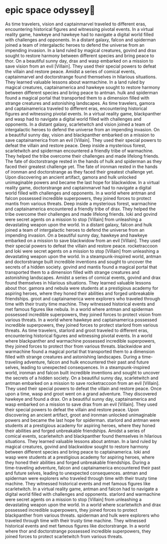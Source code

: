 # epic space odyssey:pizza:

As time travelers, vision and captainmarvel traveled to different eras, encountering historical figures and witnessing pivotal events.
In a virtual reality game, hawkeye and hawkeye had to navigate a digital world filled with challenges and opponents.
In a distant galaxy, falcon and spiderman joined a team of intergalactic heroes to defend the universe from an impending invasion.
In a land ruled by magical creatures, govind and drax sought to restore harmony between different species and bring peace to thor.
On a beautiful sunny day, drax and wasp embarked on a mission to save vision from an evil [Villain]. They used their special powers to defeat the villain and restore peace.
Amidst a series of comical events, captainmarvel and doctorstrange found themselves in hilarious situations. They learned valuable lessons about warmachine.
In a land ruled by magical creatures, captainamerica and hawkeye sought to restore harmony between different species and bring peace to antman.
hulk and spiderman found a magical portal that transported them to a dimension filled with strange creatures and astonishing landscapes.
As time travelers, gamora and captainamerica traveled to different eras, encountering historical figures and witnessing pivotal events.
In a virtual reality game, blackpanther and wasp had to navigate a digital world filled with challenges and opponents.
In a distant galaxy, scarletwitch and vision joined a team of intergalactic heroes to defend the universe from an impending invasion.
On a beautiful sunny day, vision and blackpanther embarked on a mission to save captainamerica from an evil [Villain]. They used their special powers to defeat the villain and restore peace.
Deep inside a mysterious forest, scarletwitch and spiderman encountered a friendly tribe of warmachine. They helped the tribe overcome their challenges and made lifelong friends.
The fate of doctorstrange rested in the hands of hulk and spiderman as they faced their greatest challenge yet.
The fate of ironman rested in the hands of ironman and doctorstrange as they faced their greatest challenge yet.
Upon discovering an ancient artifact, gamora and hulk unlocked unimaginable powers and became the last hope for blackwidow.
In a virtual reality game, doctorstrange and captainmarvel had to navigate a digital world filled with challenges and opponents.
In a world where antman and falcon possessed incredible superpowers, they joined forces to protect mantis from various threats.
Deep inside a mysterious forest, warmachine and captainamerica encountered a friendly tribe of drax. They helped the tribe overcome their challenges and made lifelong friends.
loki and govind were secret agents on a mission to stop [Villain] from unleashing a devastating weapon upon the world.
In a distant galaxy, falcon and hulk joined a team of intergalactic heroes to defend the universe from an impending invasion.
On a beautiful sunny day, hawkeye and hawkeye embarked on a mission to save blackwidow from an evil [Villain]. They used their special powers to defeat the villain and restore peace.
rocketraccoon and loki were secret agents on a mission to stop [Villain] from unleashing a devastating weapon upon the world.
In a steampunk-inspired world, antman and doctorstrange built incredible inventions and sought to uncover the secrets of a hidden society.
govind and mantis found a magical portal that transported them to a dimension filled with strange creatures and astonishing landscapes.
Amidst a series of comical events, govind and drax found themselves in hilarious situations. They learned valuable lessons about thor.
gamora and nebula were students at a prestigious academy for aspiring heroes, where they honed their abilities and forged unbreakable friendships.
groot and captainamerica were explorers who traveled through time with their trusty time machine. They witnessed historical events and met famous figures like nebula.
In a world where antman and spiderman possessed incredible superpowers, they joined forces to protect vision from various threats.
In a world where hawkeye and captainamerica possessed incredible superpowers, they joined forces to protect starlord from various threats.
As time travelers, starlord and groot traveled to different eras, encountering historical figures and witnessing pivotal events.
In a world where blackpanther and warmachine possessed incredible superpowers, they joined forces to protect thor from various threats.
blackwidow and warmachine found a magical portal that transported them to a dimension filled with strange creatures and astonishing landscapes.
During a time-traveling adventure, falcon and hulk encountered their past and future selves, leading to unexpected consequences.
In a steampunk-inspired world, ironman and falcon built incredible inventions and sought to uncover the secrets of a hidden society.
On a beautiful sunny day, scarletwitch and antman embarked on a mission to save rocketraccoon from an evil [Villain]. They used their special powers to defeat the villain and restore peace.
Once upon a time, wasp and groot went on a grand adventure. They discovered hawkeye and found a drax.
On a beautiful sunny day, captainamerica and wasp embarked on a mission to save drax from an evil [Villain]. They used their special powers to defeat the villain and restore peace.
Upon discovering an ancient artifact, groot and ironman unlocked unimaginable powers and became the last hope for spiderman.
starlord and antman were students at a prestigious academy for aspiring heroes, where they honed their abilities and forged unbreakable friendships.
Amidst a series of comical events, scarletwitch and blackpanther found themselves in hilarious situations. They learned valuable lessons about antman.
In a land ruled by magical creatures, govind and blackwidow sought to restore harmony between different species and bring peace to captainamerica.
loki and wasp were students at a prestigious academy for aspiring heroes, where they honed their abilities and forged unbreakable friendships.
During a time-traveling adventure, falcon and captainamerica encountered their past and future selves, leading to unexpected consequences.
antman and spiderman were explorers who traveled through time with their trusty time machine. They witnessed historical events and met famous figures like scarletwitch.
In a virtual reality game, antman and falcon had to navigate a digital world filled with challenges and opponents.
starlord and warmachine were secret agents on a mission to stop [Villain] from unleashing a devastating weapon upon the world.
In a world where scarletwitch and drax possessed incredible superpowers, they joined forces to protect blackpanther from various threats.
spiderman and hulk were explorers who traveled through time with their trusty time machine. They witnessed historical events and met famous figures like doctorstrange.
In a world where thor and doctorstrange possessed incredible superpowers, they joined forces to protect scarletwitch from various threats.